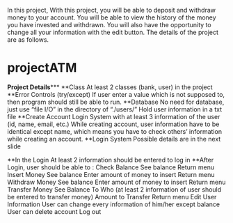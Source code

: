 In this project,
With this project, you will be able to deposit and withdraw money to your account. 
You will be able to view the history of the money you have invested and withdrawn. 
You will also have the opportunity to change all your information with the edit button. 
The details of the project are as follows.

# projectATM
******************Project Details*********************
**Class
    At least 2 classes (bank, user) in the project
**Error Controls (try/except)
    If user enter a value which is not supposed to, then program should still be able to run.
**Database
    No need for database, just use “file I/O” in the directory of “./users/”
    Hold user information in a txt file
**Create Account
    Login System with at least 3 information of the user (id, name, email, etc.)
    While creating account, user information have to be identical except name, which means you have to check others’ information while creating an account.
**Login System
    Possible details are in the next slide

  **In the Login
  At least 2 information should be entered to log in
  **After Login, user should be able to :
        Check Balance
            See balance
            Return menu
       Insert Money
            See balance
            Enter amount of money to insert
            Return menu
       Withdraw Money
            See balance
            Enter amount of money to insert
            Return menu
      Transfer Money
            See Balance
            To Who (at least 2 information of user should be entered to transfer money)
            Amount to Transfer
            Return menu
      Edit User Information
            User can change every information of him/her except balance
            User can delete account
      Log out


